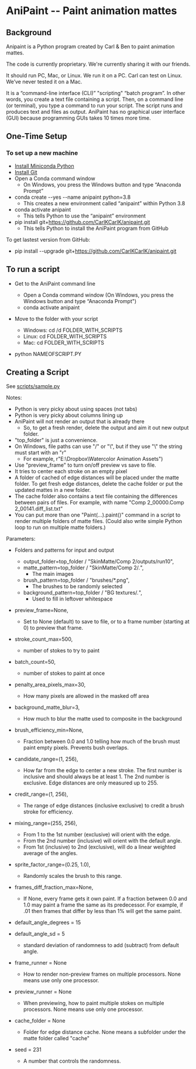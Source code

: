 # AniPaint -- Paint animation mattes

## Background

Anipaint is a Python program created by Carl & Ben to paint animation mattes.

The code is currently proprietary. We're currently sharing it with our friends.

It should run PC, Mac, or Linux. We run it on a PC. Carl can test on Linux. We’ve never tested it on a Mac.

It is a “command-line interface (CLI)” "scripting" “batch program”. In other words, you create a text file containing a script. Then, on a command line (or terminal), you type a command to run your script. The script runs and produces text and files as output. AniPaint has no graphical user interface (GUI) because programming GUIs takes 10 times more time.

## One-Time Setup

### To set up a new machine

* [Install Miniconda Python](https://conda.io/projects/conda/en/latest/user-guide/install/index.html)
* [Install Git](https://git-scm.com/download/)
* Open a Conda command window
  * On Windows, you press the Windows button and type “Anaconda Prompt”
* conda create --yes --name anipaint python=3.8
  * This creates a new environment called “anipaint” within Python 3.8
* conda activate anipaint
  * This tells Python to use the “anipaint” environment
* pip install git+https://github.com/CarlKCarlK/anipaint.git
  * This tells Python to install the AniPaint program from GitHub

To get lastest version from GitHub:
* pip install --upgrade git+https://github.com/CarlKCarlK/anipaint.git

## To run a script

* Get to the AniPaint command line
  * Open a Conda command window (On Windows, you press the Windows button and type “Anaconda Prompt")
  * conda activate anipaint
* Move to the folder with your script
  * Windows: cd /d FOLDER_WITH_SCRIPTS
  * Linux: cd FOLDER_WITH_SCRIPTS
  * Mac: cd FOLDER_WITH_SCRIPTS

* python NAMEOFSCRIPT.PY

## Creating a Script

See [scripts/sample.py](https://github.com/CarlKCarlK/anipaint/blob/main/scripts/sample.py)

Notes:

* Python is very picky about using spaces (not tabs)
* Python is very picky about columns lining up
* AniPaint will not render an output that is already there
  * So, to get a fresh render, delete the output and aim it out new output folder.
* "top_folder" is just a convenience.
* On Windows, file paths can use "/" or "\\", but if they use "\\" the string must start with an "r"
  * For example, r"E:\Dropbox\Watercolor Animation Assets")
* Use "preview_frame" to turn on/off preview vs save to file.
* It tries to center each stroke on an empty pixel
* A folder of cached of edge distances will be placed under the matte
  folder. To get fresh edge distances, delete the cache folder or
  put the updated mattes in a new folder.
* The cache folder also contains a text file containing the
  differences between pairs of files. For example, with name
  "Comp 2_00000.Comp 2_00141.diff_list.txt"
* You can put more than one "Paint(...).paint()" command in a script
  to render multiple folders of matte files. (Could also write simple
  Python loop to run on multiple matte folders.)

Parameters:

* Folders and patterns for input and output
  * output_folder=top_folder / "SkinMatte/Comp 2/outputs/run10",
  * matte_pattern=top_folder / "SkinMatte/Comp 2/*.*",
    * The main images
  * brush_pattern=top_folder / "brushes/*.png",
    * The brushes to be randomly selected
  * background_pattern=top_folder / "BG textures/*.*",
    * Used to fill in leftover whitespace

* preview_frame=None,
  * Set to None (default) to save to file, or to a frame number (starting at 0) to preview that frame.
* stroke_count_max=500,
  * number of stokes to try to paint
* batch_count=50,
  * number of stokes to paint at once
* penalty_area_pixels_max=30,
  * How many pixels are allowed in the masked off area
* background_matte_blur=3,
  * How much to blur the matte used to composite in the background
* brush_efficiency_min=None,
  * Fraction between 0.0 and 1.0 telling how much of the brush
       must paint empty pixels. Prevents bush overlaps.
* candidate_range=(1, 256),
  * How far from the edge to center a new stroke. The first number is
    inclusive and should always be at least 1. The 2nd number is exclusive.
    Edge distances are only measured up to 255.
* credit_range=(1, 256),
  * The range of edge distances (inclusive exclusive) to credit
    a brush stroke for efficiency.
* mixing_range=(255, 256),
  * From 1 to the 1st number (exclusive) will orient with the edge.
  * From the 2nd number (inclusive) will orient with the default angle.
  * From 1st (inclusive) to 2nd (exclusive), will do a linear
    weighted average of the angles.
* sprite_factor_range=(0.25, 1.0),
  * Randomly scales the brush to this range.
* frames_diff_fraction_max=None,
  * If None, every frame gets it own paint. If a fraction
    between 0.0 and 1.0 may paint a frame the same as its predecessor.
    For example, if .01 then frames that differ by less than 1% will get
    the same paint.

* default_angle_degrees = 15
* default_angle_sd = 5
  * standard deviation of randomness to add (subtract) from default angle.
* frame_runner = None
  * How to render non-preview frames on multiple processors. None means
    use only one processor.
* preview_runner = None
  * When previewing, how to paint multiple stokes on multiple
      processors. None means use only one processor.
* cache_folder = None
  * Folder for edge distance cache. None means a subfolder
    under the matte folder called "cache"
* seed = 231
  * A number that controls the randomness.
